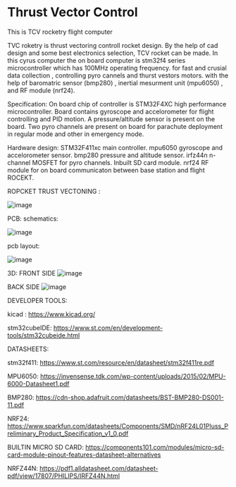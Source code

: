 # Thrust Vector Control
This is TCV rocketry flight computer


TVC roketry is thrust vectoring controll rocket design.
By the help of cad design and some best electronics selection,
TCV rocket can be made.
In this cyrus computer the on board computer is stm32f4 series microcontroller which has 100MHz operating frequency.
for fast and crusial data collection , controlling pyro cannels and thurst vestors motors.
with the help of baromatric sensor (bmp280) , inertial mesurment unit (mpu6050) , and RF module (nrf24).

Specification:
On board chip of controller is STM32F4XC high performance microcontroller.
Board contains gyroscope and accelorometer for flight controlling and PID motion.
A pressure/altitude sensor is present on the board.
Two pyro channels are present on board for parachute deployment in regular mode and other in emergency  mode.


Hardware design:
STM32F411xc main controller.
mpu6050 gyroscope and accelorometer sensor.
bmp280 pressure and altitude sensor.
irfz44n n-channel MOSFET for pyro channels.
Inbuilt SD card module.
nrf24 RF module for on board communicaton between base station and flight ROCEKT.

ROPCKET TRUST VECTONING :


![image](https://user-images.githubusercontent.com/114358863/234672675-fe9574e3-3684-47cb-9889-756ffe2bad4f.png)



PCB:
schematics:

![image](https://user-images.githubusercontent.com/114358863/228625339-4cfda51d-0b30-43d8-ae76-43d06488084f.png)

pcb layout:

![image](https://user-images.githubusercontent.com/114358863/228625542-4a604663-deae-479f-a16a-000b9121d37b.png)

3D:
FRONT SIDE 
![image](https://user-images.githubusercontent.com/114358863/228625690-86181987-690b-4276-82c6-36ccd375a947.png)

BACK SIDE
![image](https://user-images.githubusercontent.com/114358863/235372517-56dcb0aa-3133-4349-9160-b807cb051c3c.png)



DEVELOPER TOOLS:

kicad :
https://www.kicad.org/

stm32cubeIDE:
https://www.st.com/en/development-tools/stm32cubeide.html

DATASHEETS:

stm32f411:
https://www.st.com/resource/en/datasheet/stm32f411re.pdf

MPU6050:
https://invensense.tdk.com/wp-content/uploads/2015/02/MPU-6000-Datasheet1.pdf

BMP280:
https://cdn-shop.adafruit.com/datasheets/BST-BMP280-DS001-11.pdf

NRF24:
https://www.sparkfun.com/datasheets/Components/SMD/nRF24L01Pluss_Preliminary_Product_Specification_v1_0.pdf

BUILTIN MICRO SD CARD:
https://components101.com/modules/micro-sd-card-module-pinout-features-datasheet-alternatives

NRFZ44N:
https://pdf1.alldatasheet.com/datasheet-pdf/view/17807/PHILIPS/IRFZ44N.html





